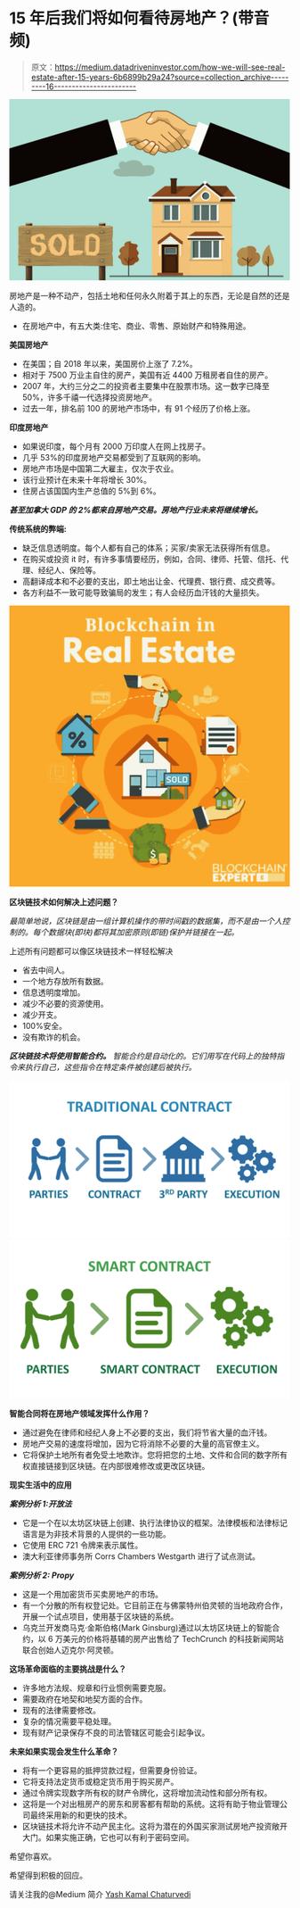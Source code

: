 # 15 年后我们将如何看待房地产？(带音频)

> 原文：<https://medium.datadriveninvestor.com/how-we-will-see-real-estate-after-15-years-6b6899b29a24?source=collection_archive---------16----------------------->

![](img/63a43799e53b7c955b4a0947c613e90b.png)

房地产是一种不动产，包括土地和任何永久附着于其上的东西，无论是自然的还是人造的。

*   在房地产中，有五大类:住宅、商业、零售、原始财产和特殊用途。

**美国房地产**

*   在美国；自 2018 年以来，美国房价上涨了 7.2%。
*   相对于 7500 万业主自住的房产，美国有近 4400 万租房者自住的房产。
*   2007 年，大约三分之二的投资者主要集中在股票市场。这一数字已降至 50%，许多千禧一代选择投资房地产。
*   过去一年，排名前 100 的房地产市场中，有 91 个经历了价格上涨。

**印度房地产**

*   如果说印度，每个月有 2000 万印度人在网上找房子。
*   几乎 53%的印度房地产交易都受到了互联网的影响。
*   房地产市场是中国第二大雇主，仅次于农业。
*   该行业预计在未来十年将增长 30%。
*   住房占该国国内生产总值的 5%到 6%。

***甚至加拿大 GDP 的 2%都来自房地产交易。房地产行业未来将继续增长。***

**传统系统的弊端:**

*   缺乏信息透明度。每个人都有自己的体系；买家/卖家无法获得所有信息。
*   在购买或投资 it 时，有许多事情要经历，例如，合同、律师、托管、信托、代理、经纪人、保险等。
*   高翻译成本和不必要的支出，即土地出让金、代理费、银行费、成交费等。
*   各方利益不一致可能导致骗局的发生；有人会经历血汗钱的大量损失。

![](img/eb079b17aec59add5a73dd1937aabd71.png)

**区块链技术如何解决上述问题？**

*最简单地说，区块链是由一组计算机操作的带时间戳的数据集，而不是由一个人控制的。每个数据块(即块)都将其加密原则(即链)保护并链接在一起。*

上述所有问题都可以像区块链技术一样轻松解决

*   省去中间人。
*   一个地方存放所有数据。
*   信息透明度增加。
*   减少不必要的资源使用。
*   减少开支。
*   100%安全。
*   没有欺诈的机会。

***区块链技术将使用智能合约。*** *智能合约是自动化的。它们用写在代码上的独特指令来执行自己，这些指令在特定条件被创建后被执行。*

![](img/45d9444bd1a3dddbe12d677cf8c418c0.png)![](img/0d657a7f2202f78f9196bde03e62083f.png)

**智能合同将在房地产领域发挥什么作用？**

*   通过避免在律师和经纪人身上不必要的支出，我们将节省大量的血汗钱。
*   房地产交易的速度将增加，因为它将消除不必要的大量的高官僚主义。
*   它将保护土地所有者免受土地欺诈。您将把您的土地、文件和合同的数字所有权直接链接到区块链。在内部很难修改或更改区块链。

**现实生活中的应用**

***案例分析 1:开放法***

*   它是一个在以太坊区块链上创建、执行法律协议的框架。法律模板和法律标记语言是为非技术背景的人提供的一些功能。
*   它使用 ERC 721 令牌来表示属性。
*   澳大利亚律师事务所 Corrs Chambers Westgarth 进行了试点测试。

***案例分析 2: Propy***

*   这是一个用加密货币买卖房地产的市场。
*   有一个分散的所有权登记处。它目前正在与佛蒙特州伯灵顿的当地政府合作，开展一个试点项目，使用基于区块链的系统。
*   乌克兰开发商马克·金斯伯格(Mark Ginsburg)通过以太坊区块链上的智能合约，以 6 万美元的价格将基辅的房产出售给了 TechCrunch 的科技新闻网站联合创始人迈克尔·阿灵顿。

**这场革命面临的主要挑战是什么？**

*   许多地方法规、规章和行业惯例需要克服。
*   需要政府在地契和地契方面的合作。
*   现有的法律需要修改。
*   复杂的情况需要平稳处理。
*   现有财产记录保存不良的司法管辖区可能会引起争议。

**未来如果实现会发生什么革命？**

*   将有一个更容易的抵押贷款过程，但需要身份验证。
*   它将支持法定货币或稳定货币用于购买房产。
*   通过令牌实现数字所有权的财产令牌化，这将增加流动性和部分所有权。
*   这将是一个对出租房产的房东和房客都有帮助的系统。这将有助于物业管理公司最终采用新的和更快的技术。
*   区块链技术将允许不动产民主化。这将为潜在的外国买家测试房地产投资敞开大门。如果实施正确，它也可以有利于密码空间。

希望你喜欢。

希望得到积极的回应。

请关注我的@Medium 简介 [Yash Kamal Chaturvedi](https://yashkamalchaturvedi.medium.com/)